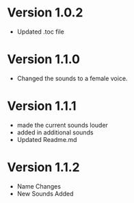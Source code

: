 # Version 1.0.2
* Updated .toc file

# Version 1.1.0
* Changed the sounds to a female voice. 

# Version 1.1.1
* made the current sounds louder 
* added in additional sounds
* Updated Readme.md

# Version 1.1.2
* Name Changes 
* New Sounds Added